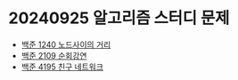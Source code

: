 # 20240925 알고리즘 스터디 문제

- [백준 1240 노드사이의 거리](https://www.acmicpc.net/problem/1240)
- [백준 2109 순회강연](https://www.acmicpc.net/problem/2109)
- [백준 4195 친구 네트워크](https://www.acmicpc.net/problem/4195)
